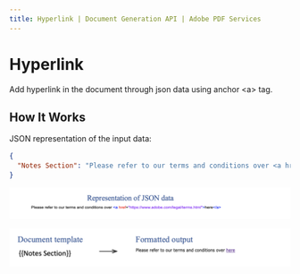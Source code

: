 ```yaml
---
title: Hyperlink | Document Generation API | Adobe PDF Services
---
```

# Hyperlink

Add hyperlink in the document through json data using anchor <a\> tag.
 
## How It Works

JSON representation of the input data:

```json
{
  "Notes Section": "Please refer to our terms and conditions over <a href=\"https://www.adobe.com/legal/terms.html\">here</a>"
}
```
![Added hyperlink in the document through json data using anchor <a\> tag](src/pages/3.0.0/images/anchor-tag_sample.png)

![Formatted output in the document when anchor tag is resolved](src/pages/3.0.0/images/anchor-tag1.png)
